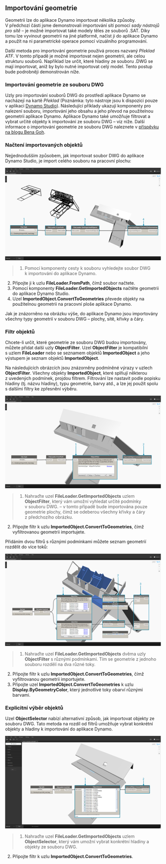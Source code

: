 

## Importování geometrie

Geometrii lze do aplikace Dynamo importovat několika způsoby. V předchozí části jsme demonstrovali importování sítí pomocí *sady nástrojů pro sítě* – je možné importovat také modely těles ze souborů .SAT. Díky tomu lze vyvinout geometrii na jiné platformě, načíst ji do aplikace Dynamo a použít na ni parametrické operace pomocí vizuálního programování.

Další metoda pro importování geometrie používá proces nazvaný *Překlad ATF*. V tomto případě je možné importovat nejen geometrii, ale celou strukturu souborů. Například lze určit, které hladiny ze souboru .DWG se mají importovat, aniž by bylo nutné importovat celý model. Tento postup bude podrobněji demonstrován níže.

### Importování geometrie ze souboru DWG

Uzly pro importování souborů DWG do prostředí aplikace Dynamo se nacházejí na kartě *Překlad* (Poznámka: tyto nástroje jsou k dispozici pouze v aplikaci [Dynamo Studio](http://www.autodesk.com/products/dynamo-studio/overview)). Následující příklady ukazují komponenty pro nalezení souboru, importování jeho obsahu a jeho převod na použitelnou geometrii aplikace Dynamo. Aplikace Dynamo také umožňuje filtrovat a vybrat určité objekty k importování ze souboru DWG – viz níže. Další informace o importování geometrie ze souboru DWG naleznete v [příspěvku na blogu Bena Goh](http://dynamobim.org/dwg-import-in-dynamo-studio-0-9-1/).

### Načtení importovaných objektů

Nejjednodušším způsobem, jak importovat soubor DWG do aplikace Dynamo Studio, je import celého souboru na pracovní plochu:

![GetImportedObjects](images/5-8/GetImportedObjects.jpg)

> 1. Pomocí komponenty cesty k souboru vyhledejte soubor DWG k importování do aplikace Dynamo.
2. Připojte ji k uzlu **FileLoader.FromPath**, čímž soubor načtete.
3. Pomocí komponenty **FileLoader.GetImportedObjects** načtěte geometrii do aplikace Dynamo Studio.
4. Uzel **ImportedObject.ConvertToGeometries** převede objekty na použitelnou geometrii na pracovní ploše aplikace Dynamo.

Jak je znázorněno na obrázku výše, do aplikace Dynamo jsou importovány všechny typy geometrií v souboru DWG – plochy, sítě, křivky a čáry.

### Filtr objektů

Chcete-li určit, které geometrie ze souboru DWG budou importovány, můžete přidat další uzly **ObjectFilter**. Uzel **ObjectFilter** je kompatibilní s uzlem **FileLoader** nebo se seznamem objektů **ImportedObject** a jeho výstupem je seznam objektů **ImportedObject**.

Na následujících obrázcích jsou znázorněny podmíněné výrazy v uzlech **ObjectFilter**. Všechny objekty **ImportedObject**, které splňují některou z uvedených podmínek, projdou filtrem. Filtrování lze nastavit podle popisku hladiny (tj. názvu hladiny), typu geometrie, barvy atd., a lze jej použít spolu s dalšími filtry ke zpřesnění výběru.

![ObjectFilter1](images/5-8/ObjectFilter01.jpg)

> 1. Nahraďte uzel **FileLoader.GetImportedObjects** uzlem **ObjectFilter**, který vám umožní vyhledat určité podmínky v souboru DWG. – v tomto případě bude importována pouze geometrie plochy, čímž se odeberou všechny křivky a čáry z předchozího obrázku.
2. Připojte filtr k uzlu **ImportedObject.ConvertToGeometries**, čímž vyfiltrovanou geometrii importujete.

Přidáním dvou filtrů s různými podmínkami můžete seznam geometrií rozdělit do více toků:

![ObjectFilter2](images/5-8/ObjectFilter02.jpg)

> 1. Nahraďte uzel **FileLoader.GetImportedObjects** dvěma uzly **ObjectFilter** s různými podmínkami. Tím se geometrie z jednoho souboru rozdělí na dva různé toky.
2. Připojte filtr k uzlu **ImportedObject.ConvertToGeometries**, čímž vyfiltrovanou geometrii importujete.
3. Připojte uzel **ImportedObject.ConvertToGeometries** k uzlu **Display.ByGeometryColor**, který jednotlivé toky obarví různými barvami.

### Explicitní výběr objektů

Uzel **ObjectSelector** nabízí alternativní způsob, jak importovat objekty ze souboru DWG. Tato metoda na rozdíl od filtrů umožňuje vybrat konkrétní objekty a hladiny k importování do aplikace Dynamo.

![Bod na křivku](images/5-8/ObjectSelector.jpg)

> 1. Nahraďte uzel **FileLoader.GetImportedObjects** uzlem **ObjectSelector**, který vám umožní vybrat konkrétní hladiny a objekty ze souboru DWG.
2. Připojte filtr k uzlu **ImportedObject.ConvertToGeometries**.

